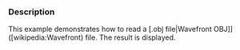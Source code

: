### Description
This example demonstrates how to read a [.obj file|Wavefront OBJ]]([wikipedia:Wavefront) file. The result is displayed.
